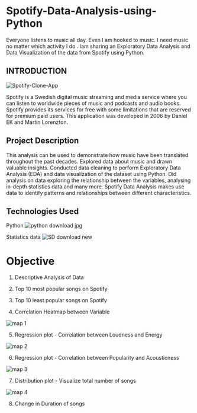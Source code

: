 
# Spotify-Data-Analysis-using-Python

Everyone listens to music all day. Even I am hooked to music. I need music no matter which activity I do .
Iam sharing an Exploratory Data Analysis and Data Visualization of the data from Spotify using Python.

## INTRODUCTION ##

![Spotify-Clone-App](https://github.com/ThanushaSagadevan/Spotify-Data-Analysis-using-Python/assets/147089514/50bd2cea-f1cd-4f41-a00b-6f50c43fdc04)

Spotify is a Swedish digital music streaming and media service where you can listen to worldwide pieces of music and podcasts and audio books. Spotify provides its services for free with some limitations that are reserved for premium paid users. This application was developed in 2006 by Daniel EK and Martin Lorenzton.

## Project Description ## 

This analysis can be used to demonstrate how music have been translated throughout the past decades. Explored data about music and drawn valuable insights. Conducted data cleaning to perform Exploratory Data Analysis (EDA) and data visualization of the dataset using Python. Did analysis on data exploring the relationship between the variables, analysing in-depth statistics data and many more. Spotify Data Analysis makes use data to identify patterns and relationships between different characteristics. 

## Technologies Used ##

Python ![python download jpg](https://github.com/ThanushaSagadevan/Spotify-Data-Analysis-using-Python/assets/147089514/b53efd36-ac0a-4389-83d1-df004fcf1c1b)

Statistics data ![SD download new](https://github.com/ThanushaSagadevan/Spotify-Data-Analysis-using-Python/assets/147089514/61f1cc41-dc3e-44ec-a891-74556853a5b5)


# Objective # 

1. Descriptive Analysis of Data

2. Top 10 most popular songs on Spotify 

3. Top 10 least popular songs on Spotify 

4. Correlation Heatmap between Variable 

![map 1](https://github.com/ThanushaSagadevan/Spotify-Data-Analysis-using-Python/assets/147089514/dc5538a3-dbe0-4cdb-a188-f822043dd1e1)

5. Regression plot - Correlation between Loudness and Energy

![map 2](https://github.com/ThanushaSagadevan/Spotify-Data-Analysis-using-Python/assets/147089514/c9d45fa9-5ede-446f-8aa0-556452f3ec73)

6. Regression plot - Correlation between Popularity and Acousticness 

![map 3](https://github.com/ThanushaSagadevan/Spotify-Data-Analysis-using-Python/assets/147089514/941d3b49-9f7d-447a-9566-5dd26b42d02e)

7. Distribution plot - Visualize total number of songs

![map 4](https://github.com/ThanushaSagadevan/Spotify-Data-Analysis-using-Python/assets/147089514/a1c44594-6fba-4948-ae80-270070cd2ff6)

8. Change in Duration of songs

 
